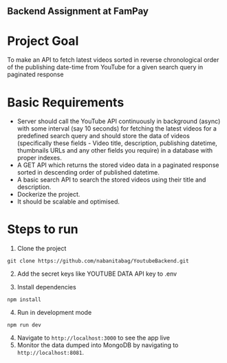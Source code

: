 ## Backend Assignment at FamPay

# Project Goal

To make an API to fetch latest videos sorted in reverse chronological order of the publishing date-time from YouTube for a given search query in paginated response

# Basic Requirements
- Server should call the YouTube API continuously in background (async) with some interval (say 10 seconds) for fetching the latest videos for a predefined search query and should store the data of videos (specifically these fields - Video title, description, publishing datetime, thumbnails URLs and any other fields you require) in a database with proper indexes.
- A GET API which returns the stored video data in a paginated response sorted in descending order of published datetime.
- A basic search API to search the stored videos using their title and description.
- Dockerize the project.
- It should be scalable and optimised.

# Steps to run

1. Clone the project

`git clone https://github.com/nabanitabag/YoutubeBackend.git`

2. Add the secret keys like YOUTUBE DATA API key to .env

3. Install dependencies

`npm install`

4. Run in development mode

`npm run dev`

4. Navigate to `http://localhost:3000` to see the app live
5. Monitor the data dumped into MongoDB by navigating to `http://localhost:8081`.


